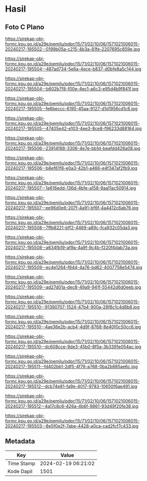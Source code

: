 # Hasil

## Foto C Plano

https://sirekap-obj-formc.kpu.go.id/a29e/pemilu/pdpr/15/71/02/10/06/1571021006015-20240217-195502--0199b05a-c215-4b3a-81fe-2207695c859e.jpg

https://sirekap-obj-formc.kpu.go.id/a29e/pemilu/pdpr/15/71/02/10/06/1571021006015-20240217-195504--487ad734-5e6a-4ece-b837-d0bfe8a5c144.jpg

https://sirekap-obj-formc.kpu.go.id/a29e/pemilu/pdpr/15/71/02/10/06/1571021006015-20240217-195504--b602b7f8-f00e-4ec1-a6c3-e95d4b9f841f.jpg

https://sirekap-obj-formc.kpu.go.id/a29e/pemilu/pdpr/15/71/02/10/06/1571021006015-20240217-195505--fe6beccc-6195-45aa-9127-d1d1956cd1c6.jpg

https://sirekap-obj-formc.kpu.go.id/a29e/pemilu/pdpr/15/71/02/10/06/1571021006015-20240217-195505--47405e42-e103-4ee3-8ce8-f96233d88164.jpg

https://sirekap-obj-formc.kpu.go.id/a29e/pemilu/pdpr/15/71/02/10/06/1571021006015-20240217-195506--23914f88-3306-4e7e-bb1d-beafdd426a08.jpg

https://sirekap-obj-formc.kpu.go.id/a29e/pemilu/pdpr/15/71/02/10/06/1571021006015-20240217-195506--b8ef61f8-e0a3-42b1-a466-e4f347af2fb9.jpg

https://sirekap-obj-formc.kpu.go.id/a29e/pemilu/pdpr/15/71/02/10/06/1571021006015-20240217-195507--1e616edd-136d-4bfe-a158-9aa11ac50914.jpg

https://sirekap-obj-formc.kpu.go.id/a29e/pemilu/pdpr/15/71/02/10/06/1571021006015-20240217-195507--ee96d0e6-207f-4a91-bf6f-4a4412c6ab76.jpg

https://sirekap-obj-formc.kpu.go.id/a29e/pemilu/pdpr/15/71/02/10/06/1571021006015-20240217-195508--7ffb8221-bff2-4469-a89c-fca932c05da3.jpg

https://sirekap-obj-formc.kpu.go.id/a29e/pemilu/pdpr/15/71/02/10/06/1571021006015-20240217-195508--a634fb19-af9a-4a9f-9c4b-f220f4dab73a.jpg

https://sirekap-obj-formc.kpu.go.id/a29e/pemilu/pdpr/15/71/02/10/06/1571021006015-20240217-195509--ec4e1264-f644-4a76-bd62-4007758e5474.jpg

https://sirekap-obj-formc.kpu.go.id/a29e/pemilu/pdpr/15/71/02/10/06/1571021006015-20240217-195509--ad27d01a-dec8-49a9-941f-55442d6d0eeb.jpg

https://sirekap-obj-formc.kpu.go.id/a29e/pemilu/pdpr/15/71/02/10/06/1571021006015-20240217-195510--91390707-1524-47b4-900a-28f8c1c4d8b8.jpg

https://sirekap-obj-formc.kpu.go.id/a29e/pemilu/pdpr/15/71/02/10/06/1571021006015-20240217-195510--4ae36e2b-acb4-4d9f-8768-8e40f0c50cc6.jpg

https://sirekap-obj-formc.kpu.go.id/a29e/pemilu/pdpr/15/71/02/10/06/1571021006015-20240217-195510--dc608cce-9de3-45b0-8f5a-3b3391e054ac.jpg

https://sirekap-obj-formc.kpu.go.id/a29e/pemilu/pdpr/15/71/02/10/06/1571021006015-20240217-195511--fd402bb1-2df5-4f76-a768-0ba2b885ae6c.jpg

https://sirekap-obj-formc.kpu.go.id/a29e/pemilu/pdpr/15/71/02/10/06/1571021006015-20240217-195512--dcb74e81-fa9e-4017-9783-10650f6ae491.jpg

https://sirekap-obj-formc.kpu.go.id/a29e/pemilu/pdpr/15/71/02/10/06/1571021006015-20240217-195512--4a17c8c6-426a-4b6f-9861-93d49f20fe38.jpg

https://sirekap-obj-formc.kpu.go.id/a29e/pemilu/pdpr/15/71/02/10/06/1571021006015-20240217-195503--8e5f0e2f-7abe-4428-a0ca-cad2fcf7c433.jpg


## Metadata

| Key        | Value               |
| ---------- | ------------------- |
| Time Stamp | 2024-02-19 06:21:02 |
| Kode Dapil | 1501                |



